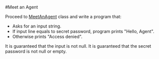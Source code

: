 #Meet an Agent

Proceed to [MeetAnAgent](src/main/java/com/epam/rd/autotasks/meetanagent/MeetAnAgent.java) class
and write a program that:
- Asks for an input string.
- If input line equals to secret password, program prints "Hello, Agent".
- Otherwise prints "Access denied".

It is guaranteed that the input is not null.
It is guaranteed that the secret password is not null or empty.
